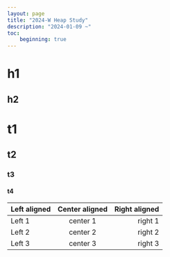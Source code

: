 ```yaml
---
layout: page
title: "2024-W Heap Study"
description: "2024-01-09 ~"
toc:
    beginning: true
---
```


# h1

## h2


# t1
## t2
### t3
#### t4



| Left aligned | Center aligned | Right aligned |
| :----------- | :------------: | ------------: |
| Left 1       | center 1       | right 1       |
| Left 2       | center 2       | right 2       |
| Left 3       | center 3       | right 3       |


